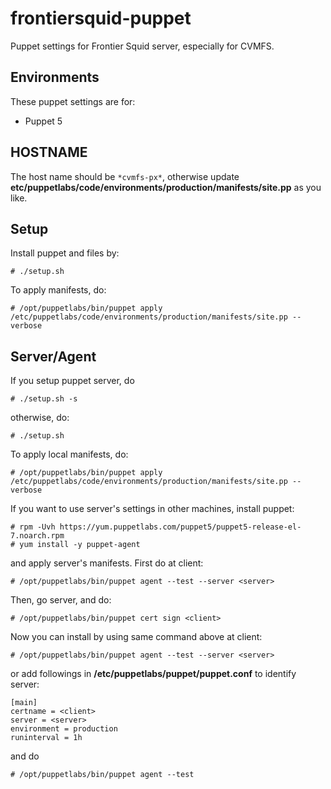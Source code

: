 # frontiersquid-puppet
Puppet settings for Frontier Squid server, especially for CVMFS.

## Environments

These puppet settings are for:

* Puppet 5

## HOSTNAME

The host name should be `*cvmfs-px*`, otherwise update
**etc/puppetlabs/code/environments/production/manifests/site.pp** as you like.

## Setup

Install puppet and files by:

    # ./setup.sh

To apply manifests, do:

    # /opt/puppetlabs/bin/puppet apply /etc/puppetlabs/code/environments/production/manifests/site.pp --verbose

## Server/Agent

If you setup puppet server, do

    # ./setup.sh -s

otherwise, do:

    # ./setup.sh

To apply local manifests, do:

    # /opt/puppetlabs/bin/puppet apply /etc/puppetlabs/code/environments/production/manifests/site.pp --verbose

If you want to use server's settings in other machines, install puppet:

    # rpm -Uvh https://yum.puppetlabs.com/puppet5/puppet5-release-el-7.noarch.rpm
    # yum install -y puppet-agent

and apply server's manifests. First do at client:

    # /opt/puppetlabs/bin/puppet agent --test --server <server>

Then, go server, and do:

    # /opt/puppetlabs/bin/puppet cert sign <client>

Now you can install by using same command above at client:

    # /opt/puppetlabs/bin/puppet agent --test --server <server>

or add followings in **/etc/puppetlabs/puppet/puppet.conf** to identify server:

    [main]
    certname = <client>
    server = <server>
    environment = production
    runinterval = 1h

and do

    # /opt/puppetlabs/bin/puppet agent --test
